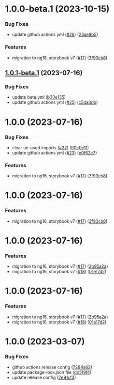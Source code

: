 # 1.0.0-beta.1 (2023-10-15)

### Bug Fixes

* update github actions yml ([#26](https://github.com/dylannnn/ngx-multi-keywords-highlighter/issues/26)) ([23ae8b5](https://github.com/dylannnn/ngx-multi-keywords-highlighter/commit/23ae8b564b036b06d71f032649cb1dd109264be7))

### Features

* migration to ng16, storybook v7 ([#17](https://github.com/dylannnn/ngx-multi-keywords-highlighter/issues/17)) ([3f93cb8](https://github.com/dylannnn/ngx-multi-keywords-highlighter/commit/3f93cb81e20f8fbd9c86018bac261c73026a9efa))

## [1.0.1-beta.1](https://github.com/dylannnn/ngx-multi-keywords-highlighter/compare/1.0.0...1.0.1-beta.1) (2023-07-16)

### Bug Fixes

* update beta.yml ([b30e135](https://github.com/dylannnn/ngx-multi-keywords-highlighter/commit/b30e135992b786efcc3d08b75c60f103976e144d))
* update github actions yml ([#25](https://github.com/dylannnn/ngx-multi-keywords-highlighter/issues/25)) ([c5da3db](https://github.com/dylannnn/ngx-multi-keywords-highlighter/commit/c5da3db09b2d4346b40b6c7abc4088b713ec92d7))

# 1.0.0 (2023-07-16)

### Bug Fixes

* clear un-used imports ([#22](https://github.com/dylannnn/ngx-multi-keywords-highlighter/issues/22)) ([90c0e11](https://github.com/dylannnn/ngx-multi-keywords-highlighter/commit/90c0e11b88e34e9f133cdb911f2a41684dcafa51))
* update github actions yml ([#23](https://github.com/dylannnn/ngx-multi-keywords-highlighter/issues/23)) ([e0f62c7](https://github.com/dylannnn/ngx-multi-keywords-highlighter/commit/e0f62c71aa03af930125d300dac9eafde0086d1c))

### Features

* migration to ng16, storybook v7 ([#17](https://github.com/dylannnn/ngx-multi-keywords-highlighter/issues/17)) ([3f93cb8](https://github.com/dylannnn/ngx-multi-keywords-highlighter/commit/3f93cb81e20f8fbd9c86018bac261c73026a9efa))

# 1.0.0 (2023-07-16)

### Features

* migration to ng16, storybook v7 ([#17](https://github.com/dylannnn/ngx-multi-keywords-highlighter/issues/17)) ([3f93cb8](https://github.com/dylannnn/ngx-multi-keywords-highlighter/commit/3f93cb81e20f8fbd9c86018bac261c73026a9efa))

# 1.0.0 (2023-07-16)

### Features

* migration to ng16, storybook v7 ([#17](https://github.com/dylannnn/ngx-multi-keywords-highlighter/issues/17)) ([2b95a2a](https://github.com/dylannnn/ngx-multi-keywords-highlighter/commit/2b95a2a10464c82ed82c119ca518dc652d99cc4e))
* migration to ng16, storybook v7 ([#18](https://github.com/dylannnn/ngx-multi-keywords-highlighter/issues/18)) ([01e17d2](https://github.com/dylannnn/ngx-multi-keywords-highlighter/commit/01e17d25a8b0c66135f292dc3bc319fa525a16ab))

# 1.0.0 (2023-07-16)

### Features

* migration to ng16, storybook v7 ([#17](https://github.com/dylannnn/ngx-multi-keywords-highlighter/issues/17)) ([2b95a2a](https://github.com/dylannnn/ngx-multi-keywords-highlighter/commit/2b95a2a10464c82ed82c119ca518dc652d99cc4e))
* migration to ng16, storybook v7 ([#18](https://github.com/dylannnn/ngx-multi-keywords-highlighter/issues/18)) ([01e17d2](https://github.com/dylannnn/ngx-multi-keywords-highlighter/commit/01e17d25a8b0c66135f292dc3bc319fa525a16ab))

# 1.0.0 (2023-03-07)

### Bug Fixes

* github actions release config ([7284a62](https://github.com/dylannnn/ngx-multi-keywords-highlighter/commit/7284a629231ab67e786822e5e5089021cc7c8a9b))
* update package-lock.json file ([dc5f9f4](https://github.com/dylannnn/ngx-multi-keywords-highlighter/commit/dc5f9f4f5f31b0c24bf0b3cd6a8f01f383c41e38))
* update release config ([2e91cf3](https://github.com/dylannnn/ngx-multi-keywords-highlighter/commit/2e91cf3ed37d357c724a0dc46951424c592782e1))
